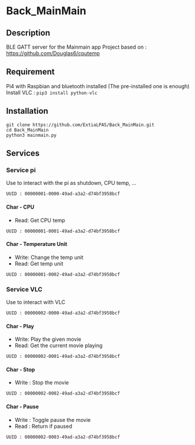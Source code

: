# Back_MainMain

## Description
BLE GATT server for the Mainmain app
Project based on : https://github.com/Douglas6/cputemp

## Requirement

Pi4 with Raspbian and bluetooth installed (The pre-installed one is enough)  
Install VLC : `pip3 install python-vlc`

## Installation
```
git clone https://github.com/ExtiaLPAS/Back_MainMain.git
cd Back_MainMain
python3 mainmain.py
```

## Services
### Service pi 

Use to interact with the pi as shutdown, CPU temp, ...

`UUID : 00000001-0000-49ad-a3a2-d74bf3958bcf`

#### Char - CPU 

- Read: Get CPU temp

`UUID : 00000001-0001-49ad-a3a2-d74bf3958bcf`

#### Char - Temperature Unit

- Write: Change the temp unit
- Read: Get temp unit

`UUID : 00000001-0002-49ad-a3a2-d74bf3958bcf`

### Service VLC

Use to interact with VLC

`UUID : 00000002-0000-49ad-a3a2-d74bf3958bcf`

#### Char - Play

- Write: Play the given movie
- Read: Get the current movie playing

`UUID : 00000002-0001-49ad-a3a2-d74bf3958bcf`

#### Char - Stop
- Write : Stop the movie

`UUID : 00000002-0002-49ad-a3a2-d74bf3958bcf`

#### Char - Pause
- Write : Toggle pause the movie
- Read : Return if paused

`UUID : 00000002-0003-49ad-a3a2-d74bf3958bcf`


